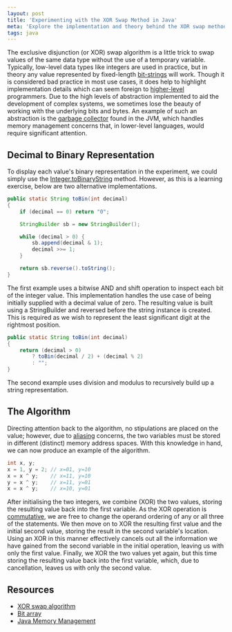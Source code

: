```yaml
---
layout: post
title: 'Experimenting with the XOR Swap Method in Java'
meta: 'Explore the implementation and theory behind the XOR swap method in Java, a unique technique for swapping variable values without a temporary variable, complete with code examples and detailed explanations.'
tags: java
---
```


The exclusive disjunction (or XOR) swap algorithm is a little trick to swap values of the same data type without the use of a temporary variable.
Typically, low-level data types like integers are used in practice, but in theory any value represented by fixed-length [bit-strings](http://en.wikipedia.org/wiki/Bit_array) will work.
Though it is considered bad practice in most use cases, it does help to highlight implementation details which can seem foreign to [higher-level](http://en.wikipedia.org/wiki/High-level_programming_language) programmers.
Due to the high levels of abstraction implemented to aid the development of complex systems, we sometimes lose the beauty of working with the underlying bits and bytes.
An example of such an abstraction is the [garbage collector](http://javabook.compuware.com/content/memory/how-garbage-collection-works.aspx) found in the JVM, which handles memory management concerns that, in lower-level languages, would require significant attention.

<!--more-->

## Decimal to Binary Representation

To display each value's binary representation in the experiment, we could simply use the [Integer.toBinaryString](<http://docs.oracle.com/javase/7/docs/api/java/lang/Integer.html#toBinaryString(int)>) method.
However, as this is a learning exercise, below are two alternative implementations.

```java
public static String toBin(int decimal)
{
    if (decimal == 0) return "0";

    StringBuilder sb = new StringBuilder();

    while (decimal > 0) {
        sb.append(decimal & 1);
        decimal >>= 1;
    }

    return sb.reverse().toString();
}
```

The first example uses a bitwise AND and shift operation to inspect each bit of the integer value.
This implementation handles the use case of being initially supplied with a decimal value of zero.
The resulting value is built using a StringBuilder and reversed before the string instance is created.
This is required as we wish to represent the least significant digit at the rightmost position.

```java
public static String toBin(int decimal)
{
    return (decimal > 0)
        ? toBin(decimal / 2) + (decimal % 2)
        : "";
}
```

The second example uses division and modulus to recursively build up a string representation.

## The Algorithm

Directing attention back to the algorithm, no stipulations are placed on the value; however, due to [aliasing](<http://en.wikipedia.org/wiki/Aliasing_(computing)>) concerns, the two variables must be stored in different (distinct) memory address spaces.
With this knowledge in hand, we can now produce an example of the algorithm.

```java
int x, y;
x = 1, y = 2; // x=01, y=10
x = x ^ y;    // x=11, y=10
y = x ^ y;    // x=11, y=01
x = x ^ y;    // x=10, y=01
```

After initialising the two integers, we combine (XOR) the two values, storing the resulting value back into the first variable.
As the XOR operation is [commutative](http://en.wikipedia.org/wiki/Commutative_property), we are free to change the operand ordering of any or all three of the statements.
We then move on to XOR the resulting first value and the initial second value, storing the result in the second variable's location.
Using an XOR in this manner effectively cancels out all the information we have gained from the second variable in the initial operation, leaving us with only the first value.
Finally, we XOR the two values yet again, but this time storing the resulting value back into the first variable, which, due to cancellation, leaves us with only the second value.

## Resources

- [XOR swap algorithm](http://en.wikipedia.org/wiki/XOR_swap_algorithm)
- [Bit array](http://en.wikipedia.org/wiki/Bit_array)
- [Java Memory Management](http://javabook.compuware.com/content/memory/how-garbage-collection-works.aspx)
